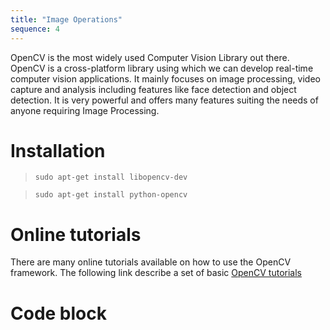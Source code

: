 ```yaml
---
title: "Image Operations"
sequence: 4
---
```


OpenCV is the most widely used Computer Vision Library out there. OpenCV is a cross-platform library using which we can develop real-time computer vision applications. 
It mainly focuses on image processing, video capture and analysis including features like face detection and object detection.
It is very powerful and offers many features suiting the needs of anyone requiring Image Processing.

# Installation

> `sudo apt-get install libopencv-dev`

> `sudo apt-get install python-opencv`

# Online tutorials 

There are many online tutorials available on how to use the OpenCV framework. 
The following link describe a set of basic [OpenCV tutorials](http://docs.opencv.org/3.3.0/d9/df8/tutorial_root.html)


# Code block 
